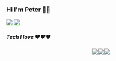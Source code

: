 ### Hi I'm Peter 👋😊

<img src="https://github-readme-stats.vercel.app/api?username=risingBirdSong&layout=compact&count_private=true&theme=tokyonight&line_height=24show_icons=true&hide=issues" > <img src="https://github-readme-stats.vercel.app/api/top-langs/?username=risingBirdSong&layout=compact&theme=tokyonight&line_height=90hide_title=true&hide_border=true" >
##### Tech I love ❤❤❤

<div style="display: flex; justify-content: center;" >
<img src="https://img.shields.io/badge/-React-ffffff?style=flat-square&logo=react&logoColor=61DAFB">
<img src="https://img.shields.io/badge/-Typescript-ffffff?style=flat-square&logo=typescript&logoColor=007ACC" >
<img src="https://img.shields.io/badge/-Haskell-ffffff?style=flat-square&logo=haskell&logoColor=5D4F85" >
</div>
